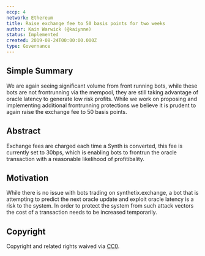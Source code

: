 ```yaml
---
eccp: 4
network: Ethereum
title: Raise exchange fee to 50 basis points for two weeks
author: Kain Warwick (@kaiynne)
status: Implemented
created: 2019-08-24T00:00:00.000Z
type: Governance
---
```


## Simple Summary

<!--"If you can't explain it simply, you don't understand it well enough." Provide a simplified and layman-accessible explanation of the ECCP.-->

We are again seeing significant volume from front running bots, while these bots are not frontrunning via the mempool, they are still taking advantage of oracle latency to generate low risk profits. While we work on proposing and implementing additional frontrunning protections we believe it is prudent to again raise the exchange fee to 50 basis points.

## Abstract

<!--A short (~200 word) description of the variable change proposed.-->

Exchange fees are charged each time a Synth is converted, this fee is currently set to 30bps, which is enabling bots to frontrun the oracle transaction with a reasonable likelihood of profitibality.

## Motivation

<!--The motivation is critical for ECCPs that want to update variables within Elysian. It should clearly explain why the existing variable is not incentive aligned. ECCP submissions without sufficient motivation may be rejected outright.-->

While there is no issue with bots trading on synthetix.exchange, a bot that is attempting to predict the next oracle update and exploit oracle latency is a risk to the system. In order to protect the system from such attack vectors the cost of a transaction needs to be increased temporarily.

## Copyright

Copyright and related rights waived via [CC0](https://creativecommons.org/publicdomain/zero/1.0/).
